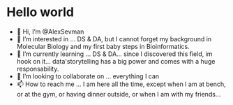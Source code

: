 # Hello world

- 👋 Hi, I’m @AlexSevman
- 👀 I’m interested in ... DS & DA, but I cannot forget my background in Molecular Biology and my first baby steps in Bioinformatics. 
- 🌱 I’m currently learning ... DS & DA... since I discovered this field, im hook on it... data'storytelling has a big power and comes with a huge responsability.
- 💞️ I’m looking to collaborate on ... everything I can
- 📫 How to reach me ... I am here all the time, except when I am at bench, or at the gym, or having dinner outside, or when I am with my friends...

<!---
AlexSevman/AlexSevman is a ✨ special ✨ repository because its `README.md` (this file) appears on your GitHub profile.
You can click the Preview link to take a look at your changes.
--->
